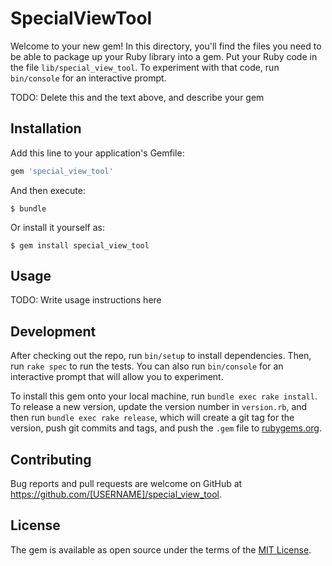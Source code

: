 # SpecialViewTool

Welcome to your new gem! In this directory, you'll find the files you need to be able to package up your Ruby library into a gem. Put your Ruby code in the file `lib/special_view_tool`. To experiment with that code, run `bin/console` for an interactive prompt.

TODO: Delete this and the text above, and describe your gem

## Installation

Add this line to your application's Gemfile:

```ruby
gem 'special_view_tool'
```

And then execute:

    $ bundle

Or install it yourself as:

    $ gem install special_view_tool

## Usage

TODO: Write usage instructions here

## Development

After checking out the repo, run `bin/setup` to install dependencies. Then, run `rake spec` to run the tests. You can also run `bin/console` for an interactive prompt that will allow you to experiment.

To install this gem onto your local machine, run `bundle exec rake install`. To release a new version, update the version number in `version.rb`, and then run `bundle exec rake release`, which will create a git tag for the version, push git commits and tags, and push the `.gem` file to [rubygems.org](https://rubygems.org).

## Contributing

Bug reports and pull requests are welcome on GitHub at https://github.com/[USERNAME]/special_view_tool.


## License

The gem is available as open source under the terms of the [MIT License](http://opensource.org/licenses/MIT).

